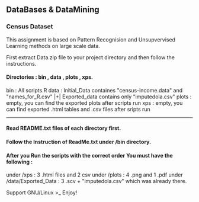 ## DataBases & DataMining
### Census Dataset

This assignment is based on Pattern Recognision and Unsupvervised Learning methods on large scale data.

First extract Data.zip file to your project directory and then follow the instructions.

#### Directories : bin , data , plots , xps.
bin   : All scripts.R
data  : Initial_Data containes "census-income.data" and "names_for_R.csv"  |+|  Exported_data  contains only "imputedola.csv" 
plots : empty, you can find the exported plots after scripts run
xps   : empty, you can find exported .html tables and .csv files after sripts run
			  

----------------------------------------------

#### Read README.txt files of each directory first.
#### Follow the Instruction of ReadMe.txt under /bin directory.


#### After you Run the scripts with the correct order You must have the following :
under /xps                : 3 .html files and 2 csv
under /plots              : 4 .png and 1 .pdf
under /data/Exported_Data : 3 .scv + "imputedola.csv" which was already there.


																   
Support GNU/Linux >_
Enjoy!
